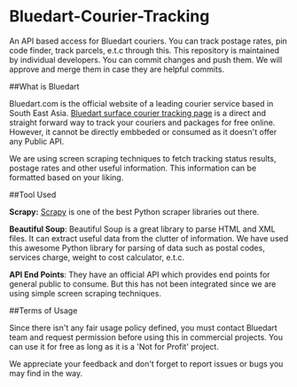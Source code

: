 # Bluedart-Courier-Tracking
An API based access for Bluedart couriers. You can track postage rates, pin code finder, track parcels, e.t.c through this. This repository is maintained by individual developers. You can commit changes and push them. We will approve and merge them in case they are helpful commits.

##What is Bluedart

Bluedart.com is the official website of a leading courier service based in South East Asia. [Bluedart surface courier tracking page](http://www.bluedarttrackings.in/) is a direct and straight forward way to track your couriers and packages for free online. However, it cannot be directly embbeded or consumed as it doesn't offer any Public API.

We are using screen scraping techniques to fetch tracking status results, postage rates and other useful information. This information can be formatted based on your liking.


##Tool Used

**Scrapy:** [Scrapy](http://scrapy.org/) is one of the best Python scraper libraries out there.

**Beautiful Soup**: Beautiful Soup is a great library to parse HTML and XML files. It can extract useful data from the clutter of information. We have used this awesome Python library for parsing of data such as postal codes, services charge, weight to cost calculator, e.t.c.

**API End Points**: They have an official API which provides end points for general public to consume. But this has not been integrated since we are using simple screen scraping techniques. 

##Terms of Usage

Since there isn't any fair usage policy defined, you must contact Bluedart team and request permission before using this in commercial projects. You can use it for free as long as it is a 'Not for Profit' project.

We appreciate your feedback and don't forget to report issues or bugs you may find in the way.
